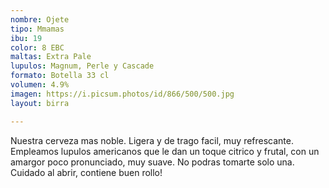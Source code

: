 ```yaml
---
nombre: Ojete
tipo: Mmamas
ibu: 19
color: 8 EBC
maltas: Extra Pale
lupulos: Magnum, Perle y Cascade
formato: Botella 33 cl
volumen: 4.9%
imagen: https://i.picsum.photos/id/866/500/500.jpg
layout: birra

---
```

Nuestra cerveza mas noble. Ligera y de trago facil, muy refrescante. Empleamos lupulos americanos que le dan un toque citrico y frutal, con un amargor poco pronunciado, muy suave. No podras tomarte solo una. Cuidado al abrir, contiene buen rollo!